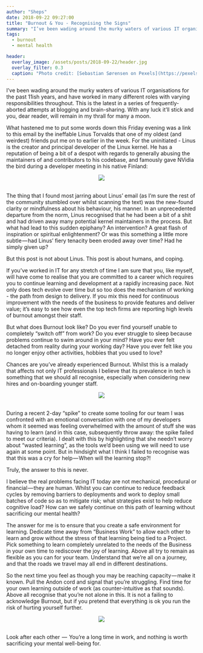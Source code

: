 ```yaml
---
author: "Sheps"
date: 2018-09-22 09:27:00
title: "Burnout & You - Recognising the Signs"
summary: "I’ve been wading around the murky waters of various IT organisations for the past 11ish years, and have worked in many different roles with varying responsibilities throughout. This is the latest in a series of frequently-aborted attempts at blogging and brain-sharing..."
tags:
  - burnout
  - mental health

header:
  overlay_image: /assets/posts/2018-09-22/header.jpg
  overlay_filter: 0.3
  caption: "Photo credit: [Sebastian Sørensen on Pexels](https://pexels.com)"
---
```


I’ve been wading around the murky waters of various IT organisations for the past 11ish years, and have worked in many different roles with varying responsibilities throughout. This is the latest in a series of frequently-aborted attempts at blogging and brain-sharing. With any luck it’ll stick and you, dear reader, will remain in my thrall for many a moon.

What hastened me to put some words down this Friday evening was a link to this email by the ineffable Linus Torvalds that one of my oldest (and weirdest) friends put me on to earlier in the week. For the uninitiated - Linus is the creator and principal developer of the Linux kernel. He has a reputation of being a bit of a despot with regards to generally abusing the maintainers of and contributors to his codebase, and famously gave NVidia the bird during a developer meeting in his native Finland:

<center>
<img text="The lesser-spotted Linus Bird" src="https://cdn-images-1.medium.com/max/1600/1*hqqftPN4CRt1P3ZHimljPQ.png" />
</center>

<br />

The thing that I found most jarring about Linus’ email (as I’m sure the rest of the community stumbled over whilst scanning the text) was the new-found clarity or mindfulness about his behaviour, his manner. In an unprecedented departure from the norm, Linus recognised that he had been a bit of a shit and had driven away many potential kernel maintainers in the process. But what had lead to this sudden epiphany? An intervention? A great flash of inspiration or spiritual enlightenment? Or was this something a little more subtle — had Linus’ fiery tenacity been eroded away over time? Had he simply given up?

But this post is not about Linus. This post is about humans, and coping.

If you’ve worked in IT for any stretch of time I am sure that you, like myself, will have come to realise that you are committed to a career which requires you to continue learning and development at a rapidly increasing pace. Not only does tech evolve over time but so too does the mechanism of working - the path from design to delivery. If you mix this need for continuous improvement with the needs of the business to provide features and deliver value; it’s easy to see how even the top tech firms are reporting high levels of burnout amongst their staff.

But what does Burnout look like? Do you ever find yourself unable to completely “switch off” from work? Do you ever struggle to sleep because problems continue to swim around in your mind? Have you ever felt detached from reality during your working day? Have you ever felt like you no longer enjoy other activities, hobbies that you used to love?

Chances are you’ve already experienced Burnout. Whilst this is a malady that affects not only IT professionals I believe that its prevalence in tech is something that we should all recognise, especially when considering new hires and on-boarding younger staff.

<center>
<img src="https://cdn-images-1.medium.com/max/1600/0*euVXQZmJuuLgTSZR.jpg" />
</center>

<br />

During a recent 2-day “spike” to create some tooling for our team I was confronted with an emotional conversation with one of my developers whom it seemed was feeling overwhelmed with the amount of stuff she was having to learn (and in this case, subsequently throw away: the spike failed to meet our criteria). I dealt with this by highlighting that she needn’t worry about “wasted learning”, as the tools we’d been using we will need to use again at some point. But in hindsight what I think I failed to recognise was that this was a cry for help — When will the learning stop?!

Truly, the answer to this is never.

I believe the real problems facing IT today are not mechanical, procedural or financial — they are human. Whilst you can continue to reduce feedback cycles by removing barriers to deployments and work to deploy small batches of code so as to mitigate risk; what strategies exist to help reduce cognitive load? How can we safely continue on this path of learning without sacrificing our mental health?

The answer for me is to ensure that you create a safe environment for learning. Dedicate time away from “Business Work” to allow each other to learn and grow without the stress of that learning being tied to a Project. Pick something to learn completely unrelated to the needs of the Business in your own time to rediscover the joy of learning. Above all try to remain as flexible as you can for your team. Understand that we’re all on a journey, and that the roads we travel may all end in different destinations.

So the next time you feel as though you may be reaching capacity — make it known. Pull the Andon cord and signal that you’re struggling. Find time for your own learning outside of work (as counter-intuitive as that sounds). Above all recognise that you’re not alone in this. It is not a failing to acknowledge Burnout, but if you pretend that everything is ok you run the risk of hurting yourself further.

<center>
<img src="https://cdn-images-1.medium.com/max/1600/1*JKsLBE8TYHdWuw9OjpsPpg.gif" />
</center>

<br />

Look after each other  —  You’re a long time in work, and nothing is worth sacrificing your mental well-being for.

